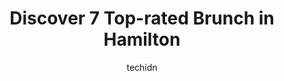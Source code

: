 ---
layout: ampstory
image: https://i0.wp.com/www.auto.or.id/wp-content/uploads/2023/06/john-street-diner-0-hamilton-1686323528.jpeg?resize=640,853
author: techidn
featured: false
description: Hamilton, Ontario, Canada is a haven for Brunch enthusiasts, boasting an impressive array of 7 top-notch establishments. Whether youre a seasoned connoisseur or simply curious to explore th
title: Discover 7 Top-rated Brunch in Hamilton
cover:
   title: Discover 7 Top-rated Brunch in Hamilton
   subtitle: AUTO.OR.ID
   background: https://www.auto.or.id/wp-content/uploads/2023/06/john-street-diner-0-hamilton-1686323528.jpeg

pages: 
 - layout: thirds
   top: <h1>#1 West End Diner</h1>
   bottom: "<p>Took a drive from Mississauga to have lunch with friends. Heard good things about this eatery.Certainly did not disappoint! Excellent friendly service, large portions ( b</p>"
   background: https://www.auto.or.id/wp-content/uploads/2023/06/john-street-diner-1-hamilton-1686323530.jpeg
   backgroundblur: true
 - layout: thirds
   top: <h1>#2 Cora</h1>
   bottom: "<p>1400 Upper James St #10, Hamilton, ON L9B 1K3, Canada</p>"
   background: https://www.auto.or.id/wp-content/uploads/2023/06/john-street-diner-2-hamilton-1686323530.jpeg
   cta:
      link: https://www.auto.or.id/discover-7-top-rated-brunch-in-hamilton/
      text: Discover 7 Top-rated Brunch in Hamilton
 - layout: thirds
   top: <h1>#3 Democracy*</h1>
   bottom: "<p>202 Locke St S, Hamilton, ON L8P 4B4, Canada</p>"
   background: https://images.unsplash.com/photo-1533416784636-2b0ccfea6b97?ixlib=rb-4.0.3&ixid=MnwxMjA3fDB8MHxwaG90by1wYWdlfHx8fGVufDB8fHx8&auto=format&fit=crop&w=640&h=853&q=80
   cta:
      link: https://www.auto.or.id/discover-7-top-rated-brunch-in-hamilton/
      text: Discover 7 Top-rated Brunch in Hamilton
 - layout: thirds
   top: <h1>#4 The Harbour Diner</h1>
   bottom: "<p>486 James St N, Hamilton, ON L8L 1J1, Canada</p>"
   background: https://images.unsplash.com/photo-1586158775613-8c3ee053acbe?ixlib=rb-4.0.3&ixid=MnwxMjA3fDB8MHxwaG90by1wYWdlfHx8fGVufDB8fHx8&auto=format&fit=crop&w=640&h=853&q=80
   cta:
      link: https://www.auto.or.id/discover-7-top-rated-brunch-in-hamilton/
      text: Discover 7 Top-rated Brunch in Hamilton
 - layout: thirds
   top: <h1>#5 541 Eatery & Exchange</h1>
   bottom: "<p>541 Barton St E, Hamilton, ON L8L 2Z2, Canada</p>"
   background: https://images.unsplash.com/photo-1494976351278-20cf4a33d65b?ixlib=rb-4.0.3&ixid=MnwxMjA3fDB8MHxwaG90by1wYWdlfHx8fGVufDB8fHx8&auto=format&fit=crop&w=640&h=853&q=80
   cta:
      link: https://www.auto.or.id/discover-7-top-rated-brunch-in-hamilton/
      text: Discover 7 Top-rated Brunch in Hamilton
 - layout: thirds
   top: <h1>#6 Sunset Grill</h1>
   bottom: "<p>1299 Barton St E, Hamilton, ON L8H 2W1, Canada</p>"
   background: https://images.unsplash.com/photo-1532245128003-3db26c775465?ixlib=rb-4.0.3&ixid=MnwxMjA3fDB8MHxwaG90by1wYWdlfHx8fGVufDB8fHx8&auto=format&fit=crop&w=640&h=853&q=80
   cta:
      link: https://www.auto.or.id/discover-7-top-rated-brunch-in-hamilton/
      text: Discover 7 Top-rated Brunch in Hamilton
 - layout: thirds
   top: <h1>#7 Saint James</h1>
   bottom: "<p>170 James St N, Hamilton, ON L8R 2L1, Canada</p>"
   background: https://images.unsplash.com/photo-1551727324-355cda9f1884?ixlib=rb-4.0.3&ixid=MnwxMjA3fDB8MHxwaG90by1wYWdlfHx8fGVufDB8fHx8&auto=format&fit=crop&w=640&h=853&q=80
   cta:
      link: https://www.auto.or.id/discover-7-top-rated-brunch-in-hamilton/
      text: Discover 7 Top-rated Brunch in Hamilton
 - layout: thirds
   middle: Continue reading...
   background: https://images.unsplash.com/photo-1653047257661-fbf6d8f1129c?ixlib=rb-4.0.3&ixid=MnwxMjA3fDB8MHxwaG90by1wYWdlfHx8fGVufDB8fHx8&auto=format&fit=crop&w=640&h=853&q=80
   cta:
      link: https://www.auto.or.id/discover-7-top-rated-brunch-in-hamilton/
      text: Discover 7 Top-rated Brunch in Hamilton

---